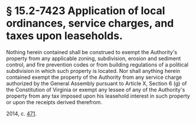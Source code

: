 # § 15.2-7423 Application of local ordinances, service charges, and taxes upon leaseholds.

<p>Nothing herein contained shall be construed to exempt the Authority's property from any applicable zoning, subdivision, erosion and sediment control, and fire prevention codes or from building regulations of a political subdivision in which such property is located. Nor shall anything herein contained exempt the property of the Authority from any service charge authorized by the General Assembly pursuant to Article X, Section 6 (g) of the Constitution of Virginia or exempt any lessee of any of the Authority's property from any tax imposed upon his leasehold interest in such property or upon the receipts derived therefrom.</p><p>2014, c. <a href='http://lis.virginia.gov/cgi-bin/legp604.exe?141+ful+CHAP0471'>471</a>.</p>